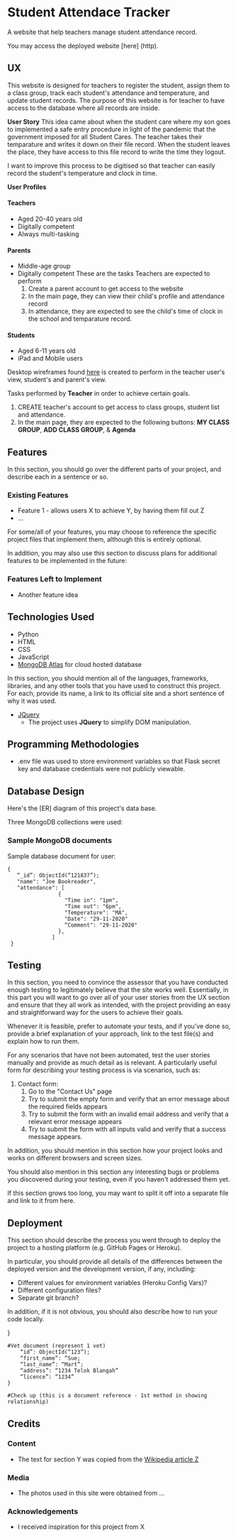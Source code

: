 # Student Attendace Tracker 

A website that help teachers manage student attendance record.

You may access the deployed website [here] (http). 

 
## UX
This website is designed for teachers to register the student, assign them to a class group, track each student's attendance and temperature, and update student records. The purpose of this website is for teacher to have access to the database where all records are inside. 


**User Story**
This idea came about when the student care where my son goes to implemented a safe entry procedure in light of the pandemic that the government imposed for all Student Cares. The teacher takes their temparature and writes it down on their file record. When the student leaves the place, they have access to this file record to write the time they logout. 

I want to improve this process to be digitised so that teacher can easily record the student's temperature and clock in time. 


**User Profiles**

#### Teachers
- Aged 20-40 years old
- Digitally competent
- Always multi-tasking


#### Parents
- Middle-age group
- Digitally competent
These are the tasks Teachers are expected to perform
    1. Create a parent account to get access to the website
    2. In the main page, they can view their child's profile and attendance record 
    3. In attendance, they are expected to see the child's time of clock in the school and temparature record. 


#### Students
- Aged 6-11 years old
- iPad and Mobile users


Desktop wireframes found [here](readme/wireframes.pdf) is created to perform in the teacher user's view, student's and parent's view.

Tasks performed by **Teacher** in order to achieve certain goals.
   1. CREATE teacher's account to get access to class groups, student list and attendance. 
   2. In the main page, they are expected to the following buttons: **MY CLASS GROUP**, **ADD CLASS GROUP**, & **Agenda**



  

## Features

In this section, you should go over the different parts of your project, and describe each in a sentence or so.
 
### Existing Features
- Feature 1 - allows users X to achieve Y, by having them fill out Z
- ...

For some/all of your features, you may choose to reference the specific project files that implement them, although this is entirely optional.

In addition, you may also use this section to discuss plans for additional features to be implemented in the future:

### Features Left to Implement
- Another feature idea

## Technologies Used
- Python
- HTML
- CSS
- JavaScript
- [MongoDB Atlas](https://www.mongodb.com/cloud/atlas) for cloud hosted database

In this section, you should mention all of the languages, frameworks, libraries, and any other tools that you have used to construct this project. For each, provide its name, a link to its official site and a short sentence of why it was used.

- [JQuery](https://jquery.com)
    - The project uses **JQuery** to simplify DOM manipulation.

## Programming Methodologies
- .env file was used to store environment variables so that Flask secret key and database credentials were not publicly viewable.

## Database Design
Here's the [ER] diagram of this project's data base. 

Three MongoDB collections were used:


### Sample MongoDB documents
Sample database document for user:
```
{
   “_id”: ObjectId(“121837”);
   "name": "Joe Bookreader",
   "attendance": [
                {
                  "Time in": "1pm",
                  "Time out": "6pm",
                  "Temperature": "MA",
                  "Date": "29-11-2020"
                  “Comment": "29-11-2020"
                },
              ]
 }
```
## Testing

In this section, you need to convince the assessor that you have conducted enough testing to legitimately believe that the site works well. Essentially, in this part you will want to go over all of your user stories from the UX section and ensure that they all work as intended, with the project providing an easy and straightforward way for the users to achieve their goals.

Whenever it is feasible, prefer to automate your tests, and if you've done so, provide a brief explanation of your approach, link to the test file(s) and explain how to run them.

For any scenarios that have not been automated, test the user stories manually and provide as much detail as is relevant. A particularly useful form for describing your testing process is via scenarios, such as:

1. Contact form:
    1. Go to the "Contact Us" page
    2. Try to submit the empty form and verify that an error message about the required fields appears
    3. Try to submit the form with an invalid email address and verify that a relevant error message appears
    4. Try to submit the form with all inputs valid and verify that a success message appears.

In addition, you should mention in this section how your project looks and works on different browsers and screen sizes.

You should also mention in this section any interesting bugs or problems you discovered during your testing, even if you haven't addressed them yet.

If this section grows too long, you may want to split it off into a separate file and link to it from here.

## Deployment

This section should describe the process you went through to deploy the project to a hosting platform (e.g. GitHub Pages or Heroku).

In particular, you should provide all details of the differences between the deployed version and the development version, if any, including:
- Different values for environment variables (Heroku Config Vars)?
- Different configuration files?
- Separate git branch?

In addition, if it is not obvious, you should also describe how to run your code locally.


}
```
#Vet document (represent 1 vet)
	“id”: ObjectId(“123”);
	“first_name”: “Sue;
	“last_name”: “Mart”;
	“address”: “1234 Telok Blangah”
	“licence”: “1234”
}

#Check up (this is a document reference - 1st method in showing relationship)
```


## Credits

### Content
- The text for section Y was copied from the [Wikipedia article Z](https://en.wikipedia.org/wiki/Z)

### Media
- The photos used in this site were obtained from ...

### Acknowledgements

- I received inspiration for this project from X
